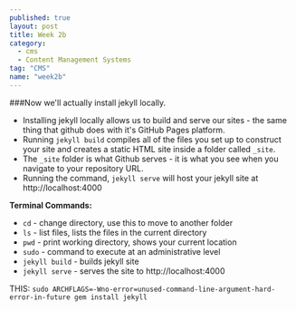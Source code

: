 ```yaml
---
published: true
layout: post
title: Week 2b
category: 
  - cms
  - Content Management Systems
tag: "CMS"
name: "week2b"
---
```


###Now we'll actually install jekyll locally. 

* Installing jekyll locally allows us to build and serve our sites - the same thing that github does with it's GitHub Pages platform. 
* Running `jekyll build` compiles all of the files you set up to construct your site and creates a static HTML site inside a folder called `_site`. 
* The `_site` folder is what Github serves - it is what you see when you navigate to your repository URL. 
* Running the command, `jekyll serve` will host your jekyll site at http://localhost:4000

**Terminal Commands:**

* `cd` - change directory, use this to move to another folder
* `ls` - list files, lists the files in the current directory
* `pwd` - print working directory, shows your current location
* `sudo` - command to execute at an administrative level
* `jekyll build` - builds jekyll site
* `jekyll serve` - serves the site to http://localhost:4000








THIS: `sudo ARCHFLAGS=-Wno-error=unused-command-line-argument-hard-error-in-future gem install jekyll`

